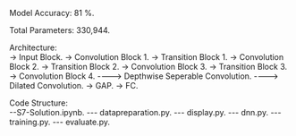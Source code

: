 Model Accuracy: 81 %. 

Total Parameters: 330,944. 

Architecture:  
-> Input Block. 
-> Convolution Block 1. 
-> Transition Block 1. 
-> Convolution Block 2. 
-> Transition Block 2. 
-> Convolution Block 3. 
-> Transition Block 3. 
-> Convolution Block 4. 
----> Depthwise Seperable Convolution. 
----> Dilated Convolution. 
-> GAP. 
-> FC. 

Code Structure:  
--S7-Solution.ipynb.
--- datapreparation.py. 
--- display.py. 
--- dnn.py. 
--- training.py. 
--- evaluate.py. 
